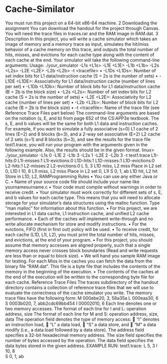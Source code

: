 # Cache-Similator
You must run this project on a 64-bit x86-64 machine. 2 Downloading the assignment You can download the handout for the project through Canvas. You will need the trace files in traces.rar and the RAM  image in RAM.dat. 3 Description In this project, you will write a cache simulator which takes an image of memory and a memory trace as input, simulates  the hit/miss behavior of a cache memory on this trace, and outputs the total number of hits, misses, and evictions for each  cache type along with the content of each cache at the end. Your simulator will take the following command-line arguments: Usage: ./your_simulator -L1s &lt;L1s> -L1E &lt;L1E> -L1b &lt;L1b>   -L2s &lt;L2s> -L2E &lt;L2E> -L2b &lt;L2b>   -t &lt;tracefile> • -L1Ds &lt;L1Ds>: Number of set index bits for L1 data/instruction cache (S = 2s is the number of sets) • -L1DE &lt;L1DE>: Associativity for L1 data/instruction cache (number of lines per set) • -L1Db &lt;L1Db>: Number of block bits for L1 data/instruction cache (B = 2b is the block size) • -L2s &lt;L2s>: Number of set index bits for L2 cache (S = 2s is the number of sets) • -L2E &lt;L2E>: Associativity for L2 cache (number of lines per set) • -L2b &lt;L2b>: Number of block bits for L2 cache (B = 2b is the block size) • -t &lt;tracefile>: Name of the trace file (see Reference Trace Files part below) The command-line arguments are based on the notation (s, E, and b) from page 652 of the CS:APP3e textbook. The s, E,  and b values will be the same for both L1 data and instruction caches. For example, if you want to simulate a fully associative (s=0) L1 cache of 2 lines (E=2) and 8 blocks (b=3), and a 2-way  set associative (E=2) L2 cache of 2 sets (s=1) and 8 blocks (b=3), and see the results for the trace file test1.trace, you will run your program with the arguments given in the following example. Also, the results should be in the given  format. linux> ./your_simulator -L1s 0 -L1E 2 -L1b 3 -L2s 1 -L2E 2 -L2b 3 -t test1.trace  L1I-hits:0 L1I-misses:1 L1I-evictions:0 L1D-hits:1 L1D-misses:1 L1D-evictions:0 L2-hits:1 L2-misses:2 L2-evictions:0 L 5, 3  L1D miss, L2 miss  Place in L2 set 0, L1D I 10, 8   L1I miss, L2 miss  Place in L2 set 0, L1I S 0, 1, ab   L1D hit, L2 hit  Store in L1D, L2, RAMProgramming Rules  • You can use any either Java or C. • Name of your source code file should include your name like yournamesurname.c • Your code must compile without warnings in order to receive credit. • Your simulator must work correctly for different sets of s, E, and b values for each cache type. This means that you  will need to allocate storage for your simulator’s data structures using the malloc function. Type “man malloc”  for information about this function. • For this project, we are interested in L1 data cache, L1 instruction cache, and unified L2 cache performance.  • Each of the caches will implement write-through and no write allocate mechanism for store and modify instructions. • For the evictions, FIFO (first in first out) policy will be used. • To receive credit, for each cache (L1D, L1I, L2), you must print the total number of hits, misses, and evictions, at  the end of your program.  • For this project, you should assume that memory accesses are aligned properly, such that a single memory access  never crosses block boundaries (Read and write requests are less than or equal to block size).  • We will hand you sample RAM image for testing. For each Miss in the caches you can fetch the data from the binary  file “RAM.dat”. This file is a byte file that includes the contents of the memory in the beginning of the execution. • The contents of the caches at the end of the execution will be written to the corresponding byte file for each cache. Reference Trace Files The traces subdirectory of the handout directory contains a collection of reference trace files that we will use to evaluate  the correctness of the cache simulator you write. The memory trace files have the following form: M 000ebe20, 3, 58a35a L 000eaa30, 6 S 0003b020, 7, abb2cdc69bb454 I 00002010, 6 Each line denotes one or two memory accesses. The format of each line for I and L: operation address, size The format of each line for M and S: operation address, size, data The operation field denotes the type of memory access:   “I” denotes an instruction load,   “L” a data load,   “S” a data store, and   “M” a data modify (i.e., a data load followed by a data store).   The address field specifies a 32-bit hexadecimal memory address.   The size field specifies the number of bytes accessed by the operation.  The data field specifies the data bytes stored in the given address.
EXAMPLE RUN: 
test1.trace: 
L 5, 3 
I 10, 8  
S 0, 1, ab
